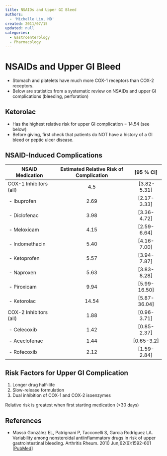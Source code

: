 ```yaml
---
title: NSAIDs and Upper GI Bleed
authors:
  - 'Michelle Lin, MD'
created: 2011/07/15
updated: null
categories:
  - Gastroenterology
  - Pharmacology
---
```


# NSAIDs and Upper GI Bleed

- Stomach and platelets have much more COX-1 receptors than COX-2 receptors.
- Below are statistics from a systematic review on NSAIDs and upper GI complications (bleeding, perforation)

## Ketorolac 

- Has the highest relative risk for upper GI complication = 14.54 (see below)
- Before giving, first check that patients do NOT have a history of a GI bleed or peptic ulcer disease.

## NSAID-Induced Complications

| **NSAID Medication**                      | **Estimated Relative Risk of Complication** | **[95 % CI]** |
| ----------------------------------------- | :-----------------------------------------: | :-----------: |
| COX-1 Inhibitors (all)                    |                     4.5                     |   [3.82-5.31] |
|  - <span class="drug">Ibuprofen</span>    |                     2.69                    |  [2.17-3.33]  |
|  - <span class="drug">Diclofenac</span>   |                     3.98                    |  [3.36-4.72]  |
|  - <span class="drug">Meloxicam</span>    |                     4.15                    |  [2.59-6.64]  |
|  - <span class="drug">Indomethacin</span> |                     5.40                    |  [4.16-7.00]  |
|  - <span class="drug">Ketoprofen</span>   |                     5.57                    |  [3.94-7.87]  |
|  - <span class="drug">Naproxen</span>     |                     5.63                    |  [3.83-8.28]  |
|  - <span class="drug">Piroxicam</span>    |                     9.94                    |  [5.99-16.50] |
|  - <span class="drug">Ketorolac</span>    |                    14.54                    |  [5.87-36.04] |
| COX-2 Inhibitors (all)                    |                     1.88                    |  [0.96-3.71]  |
|  - <span class="drug">Celecoxib</span>    |                     1.42                    |  [0.85-2.37]  |
|  - <span class="drug">Aceclofenac</span>  |                     1.44                    |   [0.65-3.2]  |
|  - <span class="drug">Rofecoxib</span>    |                     2.12                    |  [1.59-2.84]  |

## Risk Factors for Upper GI Complication

1. Longer drug half-life
2. Slow-release formulation
3. Dual inhibition of COX-1 and COX-2 isoenzymes 

Relative risk is greatest when first starting medication (&lt;30 days)

## References

- Massó González EL, Patrignani P, Tacconelli S, García Rodríguez LA. Variability among nonsteroidal antiinflammatory drugs in risk of upper gastrointestinal bleeding. Arthritis Rheum. 2010 Jun;62(6):1592-601 [[PubMed](http://www.ncbi.nlm.nih.gov/pubmed/?term=20178131)]
